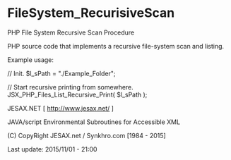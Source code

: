 # FileSystem_RecurisiveScan

PHP File System Recursive Scan Procedure

PHP source code that implements a recursive file-system scan and listing.

Example usage:

// Init.
$l_sPath = "./Example_Folder";

// Start recursive printing from somewhere.
JSX_PHP_Files_List_Recursive_Print( $l_sPath );

JESAX.NET [ http://www.jesax.net/ ]

JAVA/script Environmental Subroutines for Accessible XML

(C) CopyRight JESAX.net / Synkhro.com [1984 - 2015]

Last update: 2015/11/01 - 21:00 
